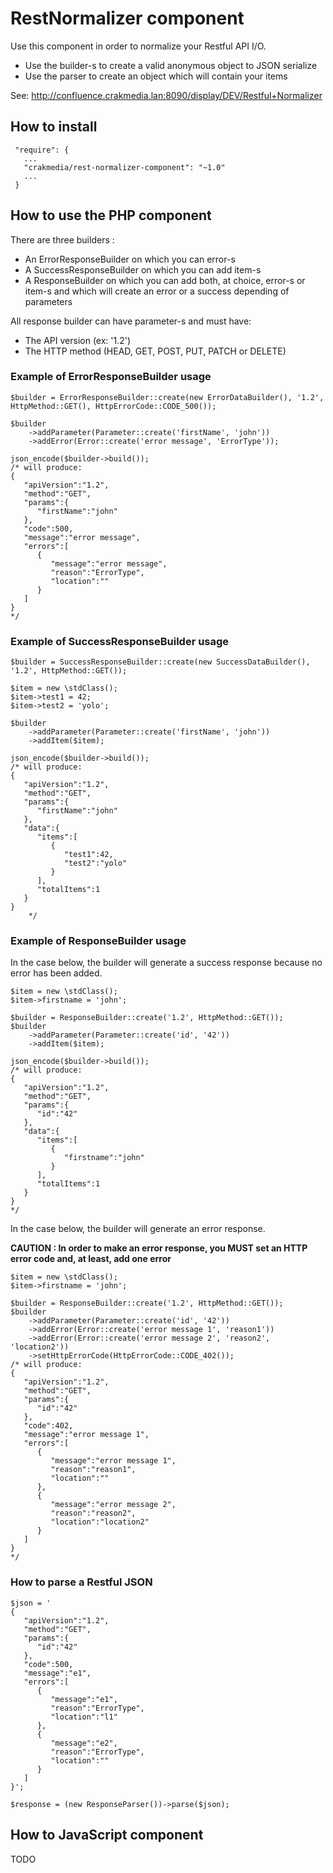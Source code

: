 
# RestNormalizer component

Use this component in order to normalize your Restful API I/O.

- Use the builder-s to create a valid anonymous object to JSON serialize
- Use the parser to create an object which will contain your items

See: http://confluence.crakmedia.lan:8090/display/DEV/Restful+Normalizer

## How to install

     "require": {
       ...
       "crakmedia/rest-normalizer-component": "~1.0"
       ...
     }

## How to use the PHP component

There are three builders :

- An ErrorResponseBuilder on which you can error-s
- A SuccessResponseBuilder on which you can add item-s
- A ResponseBuilder on which you can add both, at choice, error-s or item-s and which
will create an error or a success depending of parameters

All response builder can have parameter-s and must have:

- The API version (ex: '1.2')
- The HTTP method (HEAD, GET, POST, PUT, PATCH or DELETE)

### Example of ErrorResponseBuilder usage

    $builder = ErrorResponseBuilder::create(new ErrorDataBuilder(), '1.2', HttpMethod::GET(), HttpErrorCode::CODE_500());

    $builder
        ->addParameter(Parameter::create('firstName', 'john'))
        ->addError(Error::create('error message', 'ErrorType'));

    json_encode($builder->build());
    /* will produce:
    {
       "apiVersion":"1.2",
       "method":"GET",
       "params":{
          "firstName":"john"
       },
       "code":500,
       "message":"error message",
       "errors":[
          {
             "message":"error message",
             "reason":"ErrorType",
             "location":""
          }
       ]
    }
    */

### Example of SuccessResponseBuilder usage

    $builder = SuccessResponseBuilder::create(new SuccessDataBuilder(), '1.2', HttpMethod::GET());

    $item = new \stdClass();
    $item->test1 = 42;
    $item->test2 = 'yolo';

    $builder
        ->addParameter(Parameter::create('firstName', 'john'))
        ->addItem($item);

    json_encode($builder->build());
    /* will produce:
    {
       "apiVersion":"1.2",
       "method":"GET",
       "params":{
          "firstName":"john"
       },
       "data":{
          "items":[
             {
                "test1":42,
                "test2":"yolo"
             }
          ],
          "totalItems":1
       }
    }
        */

### Example of ResponseBuilder usage

In the case below, the builder will generate a success response because no error has been added.

    $item = new \stdClass();
    $item->firstname = 'john';

    $builder = ResponseBuilder::create('1.2', HttpMethod::GET());
    $builder
        ->addParameter(Parameter::create('id', '42'))
        ->addItem($item);

    json_encode($builder->build());
    /* will produce:
    {
       "apiVersion":"1.2",
       "method":"GET",
       "params":{
          "id":"42"
       },
       "data":{
          "items":[
             {
                "firstname":"john"
             }
          ],
          "totalItems":1
       }
    }
    */

In the case below, the builder will generate an error response.

**CAUTION : In order to make an error response, you MUST set an HTTP error code and, at least, add one error**

    $item = new \stdClass();
    $item->firstname = 'john';

    $builder = ResponseBuilder::create('1.2', HttpMethod::GET());
    $builder
        ->addParameter(Parameter::create('id', '42'))
        ->addError(Error::create('error message 1', 'reason1'))
        ->addError(Error::create('error message 2', 'reason2', 'location2'))
        ->setHttpErrorCode(HttpErrorCode::CODE_402());
    /* will produce:
    {
       "apiVersion":"1.2",
       "method":"GET",
       "params":{
          "id":"42"
       },
       "code":402,
       "message":"error message 1",
       "errors":[
          {
             "message":"error message 1",
             "reason":"reason1",
             "location":""
          },
          {
             "message":"error message 2",
             "reason":"reason2",
             "location":"location2"
          }
       ]
    }
    */

### How to parse a Restful JSON

    $json = '
    {
       "apiVersion":"1.2",
       "method":"GET",
       "params":{
          "id":"42"
       },
       "code":500,
       "message":"e1",
       "errors":[
          {
             "message":"e1",
             "reason":"ErrorType",
             "location":"l1"
          },
          {
             "message":"e2",
             "reason":"ErrorType",
             "location":""
          }
       ]
    }';

    $response = (new ResponseParser())->parse($json);

## How to JavaScript component

TODO